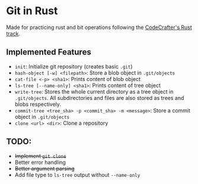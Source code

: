 # Git in Rust

Made for practicing rust and bit operations following the [CodeCrafter's Rust track](https://app.codecrafters.io/courses/git?track=rust).


## Implemented Features


* `init`: Initialize git repository (creates basic `.git`)
* `hash-object [-w] <filepath>`: Store a blob object in `.git/objects`
* `cat-file <-p> <sha1>`: Prints content of blob object
* `ls-tree [--name-only] <sha1>`: Prints content of tree object
* `write-tree`: Stores the whole current directory as a tree object in `.git/objects`. All subdirectories and files are also stored as trees and blobs respectively.
* `commit-tree <tree_sha> -p <commit_sha> -m <message>`: Store a commit object in `.git/objects`
* `clone <url> <dir>`: Clone a repository

## TODO: 

* ~~Implement `git clone`~~
* Better error handling
* ~~Better argument parsing~~
* Add file type to `ls-tree` output without `--name-only`